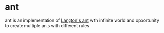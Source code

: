 # ant
ant is an implementation of [Langton's ant](https://en.wikipedia.org/wiki/Langton%27s_ant) with infinite world and opportunity to create
multiple ants with different rules

